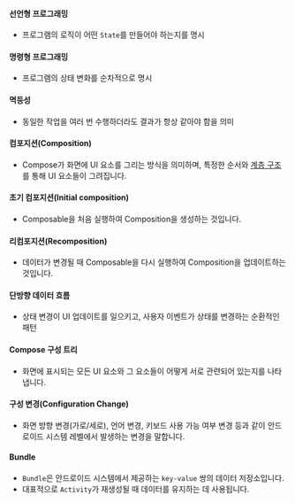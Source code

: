 #### 선언형 프로그래밍
- 프로그램의 로직이 어떤 `State`를 만들어야 하는지를 명시

#### 명령형 프로그래밍
- 프로그램의 상태 변화를 순차적으로 명시

#### 멱등성
- 동일한 작업을 여러 번 수행하더라도 결과가 항상 같아야 함을 의미

#### 컴포지션(Composition)
- Compose가 화면에 UI 요소를 그리는 방식을 의미하며, 특정한 순서와 [계층 구조](#compose-구성-트리)를 통해 UI 요소들이 그려집니다. 

#### 초기 컴포지션(Initial composition)
- Composable을 처음 실행하여 Composition을 생성하는 것입니다.

#### 리컴포지션(Recomposition)
- 데이터가 변경될 때 Composable을 다시 실행하여 Composition을 업데이트하는 것입니다.

#### 단방향 데이터 흐름
- 상태 변경이 UI 업데이트를 일으키고, 사용자 이벤트가 상태를 변경하는 순환적인 패턴

#### Compose 구성 트리
- 화면에 표시되는 모든 UI 요소와 그 요소들이 어떻게 서로 관련되어 있는지를 나타냅니다.

#### 구성 변경(Configuration Change)
- 화면 방향 변경(가로/세로), 언어 변경, 키보드 사용 가능 여부 변경 등과 같이 안드로이드 시스템 레벨에서 발생하는 변경을 말합니다.

#### Bundle
- `Bundle`은 안드로이드 시스템에서 제공하는 `key-value` 쌍의 데이터 저장소입니다.
- 대표적으로 `Activity`가 재생성될 때 데이터를 유지하는 데 사용됩니다.